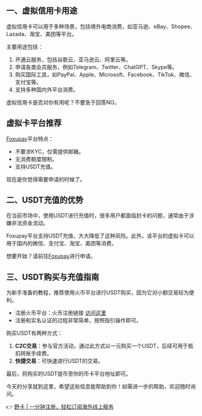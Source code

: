 ## 一、虚拟信用卡用途

虚拟信用卡可以用于多种场景，包括境外电商消费，如亚马逊、eBay、Shopee、Lazada、淘宝、美团等平台。

主要用途包括：
1. 开通云服务，包括谷歌云、亚马逊云、阿里云等。
2. 申请各类会员服务，例如Telegram、Twitter、ChatGPT、Skype等。
3. 购买国际工具，如PayPal、Apple、Microsoft、Facebook、TikTok、微信、支付宝等。
4. 支持多种国内外平台消费。

虚拟信用卡是否对你有用呢？不要急于回答NO。

## 虚拟卡平台推荐

[Foxupay](https://bit.ly/bewildcard)平台特点：
- 不要求KYC，仅需提供邮箱。
- 无消费额度限制。
- 支持USDT充值。

现在是你觉得需要申请的时候了。

## 二、USDT充值的优势

在当前市场中，使用USDT进行充值时，很多用户都面临封卡的问题，通常由于涉嫌非法资金流动。

Foxupay平台支持USDT充值，大大降低了这种风险。此外，该平台的虚拟卡可以用于国内的微信、支付宝、淘宝、美团等消费。

想要开始？请前往[Foxupay](https://bit.ly/bewildcard)进行申请。

## 三、USDT购买与充值指南

为新手准备的教程，推荐使用火币平台进行USDT购买，因为它对小额交易较为便利。

- 注册火币平台：火币注册链接 [访问这里](https://www.huobi.com.ro/invite/zh-cn/1f?invite_code=y3bd7223)
- 注册和实名认证的过程非常简单，按照指引操作即可。

购买USDT有两种方式：
1. **C2C交易**：参与官方活动，通过此方式以一元购买一个USDT，后续可用于抵扣转账手续费。
2. **快捷交易**：可快速进行USDT的交易。

最后，将购买的USDT提币至你的币卡平台地址即可。

今天的分享就到这里，希望这些信息能帮助到你！如需进一步的帮助，欢迎随时询问。

👉 [野卡 | 一分钟注册，轻松订阅海外线上服务](https://bit.ly/bewildcard)